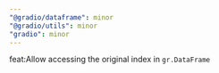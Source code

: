 ```yaml
---
"@gradio/dataframe": minor
"@gradio/utils": minor
"gradio": minor
---
```


feat:Allow accessing the original index in `gr.DataFrame`
